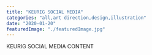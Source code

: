 ```yaml
---
title: "KEURIG SOCIAL MEDIA"
categories: "all,art direction,design,illustration"
date: "2020-01-20"
featuredImage: "./featuredImage.jpg"
---
```


KEURIG SOCIAL MEDIA CONTENT
